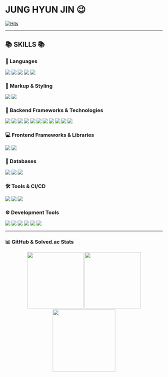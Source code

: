 # JUNG HYUN JIN 😉
[![Hits](https://hits.seeyoufarm.com/api/count/incr/badge.svg?url=https%3A%2F%2Fgithub.com%2Fnijnuyhj%2Fhit-counter&count_bg=%2379C83D&title_bg=%23555555&icon=&icon_color=%23E7E7E7&title=hits&edge_flat=false)](https://hits.seeyoufarm.com)

---


## 📚 SKILLS 📚

### 📝 Languages
<img src="https://img.shields.io/badge/Java-ED8B00?style=for-the-badge&logo=openjdk&logoColor=white"> <img src="https://img.shields.io/badge/JavaScript-F7DF1E?style=for-the-badge&logo=JavaScript&logoColor=black"> <img src="https://img.shields.io/badge/C-00599C?style=for-the-badge&logo=c&logoColor=white"> <img src="https://img.shields.io/badge/C%2B%2B-00599C?style=for-the-badge&logo=c%2B%2B&logoColor=white"> <img src="https://img.shields.io/badge/C%23-239120?style=for-the-badge&logo=c-sharp&logoColor=white">

### 🎨 Markup & Styling
<img src="https://img.shields.io/badge/HTML5-E34F26?style=for-the-badge&logo=html5&logoColor=white"> <img src="https://img.shields.io/badge/CSS3-1572B6?style=for-the-badge&logo=css3&logoColor=white">

### 🌿 Backend Frameworks & Technologies
<img src="https://img.shields.io/badge/Spring-6DB33F?style=for-the-badge&logo=spring&logoColor=white"> <img src="https://img.shields.io/badge/Spring%20Boot-000000?style=for-the-badge&logo=springboot&logoColor=white"> <img src="https://img.shields.io/badge/Servlet-FF6F00?style=for-the-badge&logo=java&logoColor=white"> 
<img src="https://img.shields.io/badge/JSP-FF6F00?style=for-the-badge&logo=java&logoColor=white"> <img src="https://img.shields.io/badge/Express.js-404D59?style=for-the-badge"> <img src="https://img.shields.io/badge/JPA-007396?style=for-the-badge&logo=jpa&logoColor=white">
<img src="https://img.shields.io/badge/MyBatis-4479A1?style=for-the-badge&logo=mybatis&logoColor=white"> <img src="https://img.shields.io/badge/Sequelize-323330?style=for-the-badge&logo=sequelize&logoColor=blue"> <img src="https://img.shields.io/badge/Mongoose-47A248?style=for-the-badge&logo=mongoose&logoColor=white">
<img src="https://img.shields.io/badge/QueryDSL-4FC08D?style=for-the-badge&logoColor=white"> <img src="https://img.shields.io/badge/JUnit-25A162?style=for-the-badge&logo=junit&logoColor=white">

### 💻 Frontend Frameworks & Libraries
<img src="https://img.shields.io/badge/React-61DAFB?style=for-the-badge&logo=react&logoColor=black"> <img src="https://img.shields.io/badge/jQuery-0769AD?style=for-the-badge&logo=jquery&logoColor=white">

### 💾 Databases
<img src="https://img.shields.io/badge/MySQL-00000F?style=for-the-badge&logo=mysql&logoColor=white"> <img src="https://img.shields.io/badge/MongoDB-4EA94B?style=for-the-badge&logo=mongodb&logoColor=white"> <img src="https://img.shields.io/badge/Oracle-F80000?style=for-the-badge&logo=oracle&logoColor=white">

### 🛠️ Tools & CI/CD
<img src="https://img.shields.io/badge/Docker-2496ED?style=for-the-badge&logo=docker&logoColor=white"> <img src="https://img.shields.io/badge/Node.js-43853D?style=for-the-badge&logo=node.js&logoColor=white"> <img src="https://img.shields.io/badge/GitHub%20Actions-181717?style=for-the-badge&logo=githubactions&logoColor=white">

### ⚙️ Development Tools
<img src="https://img.shields.io/badge/GitHub-181717?style=for-the-badge&logo=github&logoColor=white"> <img src="https://img.shields.io/badge/Figma-F24E1E?style=for-the-badge&logo=figma&logoColor=white"> <img src="https://img.shields.io/badge/STS-6DB33F?style=for-the-badge&logo=spring&logoColor=white"> 
<img src="https://img.shields.io/badge/Eclipse-2C2255?style=for-the-badge&logo=eclipse&logoColor=white"> <img src="https://img.shields.io/badge/IntelliJ-000000?style=for-the-badge&logo=intellijidea&logoColor=white"> <img src="https://img.shields.io/badge/VSCode-007ACC?style=for-the-badge&logo=visualstudiocode&logoColor=white">

---

### 📊 GitHub & Solved.ac Stats

<div align="center">
    <img src="https://github-readme-stats.vercel.app/api?username=nijnuyhj&show_icons=true&theme=dark" height="180">
    <img src="https://github-readme-stats.vercel.app/api/top-langs/?username=nijnuyhj&langs_count=10&layout=compact&theme=dark" height="180">
</div>

<div align="center">
    <img src="http://mazassumnida.wtf/api/v2/generate_badge?boj=hyunjin9603" height="200">
</div>
